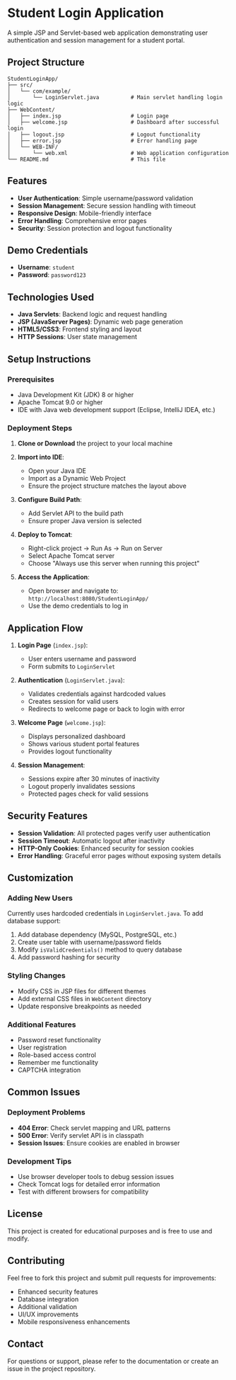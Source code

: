 # Student Login Application

A simple JSP and Servlet-based web application demonstrating user authentication and session management for a student portal.

## Project Structure

```
StudentLoginApp/
├── src/
│   └── com/example/
│       └── LoginServlet.java          # Main servlet handling login logic
├── WebContent/
│   ├── index.jsp                      # Login page
│   ├── welcome.jsp                    # Dashboard after successful login
│   ├── logout.jsp                     # Logout functionality
│   ├── error.jsp                      # Error handling page
│   └── WEB-INF/
│       └── web.xml                    # Web application configuration
└── README.md                          # This file
```

## Features

- **User Authentication**: Simple username/password validation
- **Session Management**: Secure session handling with timeout
- **Responsive Design**: Mobile-friendly interface
- **Error Handling**: Comprehensive error pages
- **Security**: Session protection and logout functionality

## Demo Credentials

- **Username**: `student`
- **Password**: `password123`

## Technologies Used

- **Java Servlets**: Backend logic and request handling
- **JSP (JavaServer Pages)**: Dynamic web page generation
- **HTML5/CSS3**: Frontend styling and layout
- **HTTP Sessions**: User state management

## Setup Instructions

### Prerequisites

- Java Development Kit (JDK) 8 or higher
- Apache Tomcat 9.0 or higher
- IDE with Java web development support (Eclipse, IntelliJ IDEA, etc.)

### Deployment Steps

1. **Clone or Download** the project to your local machine

2. **Import into IDE**:
   - Open your Java IDE
   - Import as a Dynamic Web Project
   - Ensure the project structure matches the layout above

3. **Configure Build Path**:
   - Add Servlet API to the build path
   - Ensure proper Java version is selected

4. **Deploy to Tomcat**:
   - Right-click project → Run As → Run on Server
   - Select Apache Tomcat server
   - Choose "Always use this server when running this project"

5. **Access the Application**:
   - Open browser and navigate to: `http://localhost:8080/StudentLoginApp/`
   - Use the demo credentials to log in

## Application Flow

1. **Login Page** (`index.jsp`):
   - User enters username and password
   - Form submits to `LoginServlet`

2. **Authentication** (`LoginServlet.java`):
   - Validates credentials against hardcoded values
   - Creates session for valid users
   - Redirects to welcome page or back to login with error

3. **Welcome Page** (`welcome.jsp`):
   - Displays personalized dashboard
   - Shows various student portal features
   - Provides logout functionality

4. **Session Management**:
   - Sessions expire after 30 minutes of inactivity
   - Logout properly invalidates sessions
   - Protected pages check for valid sessions

## Security Features

- **Session Validation**: All protected pages verify user authentication
- **Session Timeout**: Automatic logout after inactivity
- **HTTP-Only Cookies**: Enhanced security for session cookies
- **Error Handling**: Graceful error pages without exposing system details

## Customization

### Adding New Users

Currently uses hardcoded credentials in `LoginServlet.java`. To add database support:

1. Add database dependency (MySQL, PostgreSQL, etc.)
2. Create user table with username/password fields
3. Modify `isValidCredentials()` method to query database
4. Add password hashing for security

### Styling Changes

- Modify CSS in JSP files for different themes
- Add external CSS files in `WebContent` directory
- Update responsive breakpoints as needed

### Additional Features

- Password reset functionality
- User registration
- Role-based access control
- Remember me functionality
- CAPTCHA integration

## Common Issues

### Deployment Problems

- **404 Error**: Check servlet mapping and URL patterns
- **500 Error**: Verify servlet API is in classpath
- **Session Issues**: Ensure cookies are enabled in browser

### Development Tips

- Use browser developer tools to debug session issues
- Check Tomcat logs for detailed error information
- Test with different browsers for compatibility

## License

This project is created for educational purposes and is free to use and modify.

## Contributing

Feel free to fork this project and submit pull requests for improvements:

- Enhanced security features
- Database integration
- Additional validation
- UI/UX improvements
- Mobile responsiveness enhancements

## Contact

For questions or support, please refer to the documentation or create an issue in the project repository.